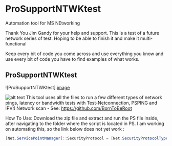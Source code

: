 # ProSupportNTWKtest

Automation tool for MS NEtworking 

Thank You Jim Gandy for your help and support.  This is a test of a future network series of test. Hoping to be able to finish it and make it multi-functional

Keep every bit of code you come across and use everything you know and use every bit of code you have to find examples of what works. 

## ProSupportNTWKtest
![ProSupportNTWKtest].[image](https://user-images.githubusercontent.com/79279019/137944318-65d47fe5-4c74-4837-841a-d8597b5185a1.png)


![alt text](readme/ProSupportNTWKtest.png)
  This tool uses all the files to run a few different types of network pings, latency or bandwidth tests with Test-Netconnection, PSPING and IPV4 Network scan - See: https://github.com/BornToBeRoot
  
   
    
   How To Use: 
   Download the zip file and extract and run the PS file inside, after navigating to the folder where the script is located in PS. 
   I am working on automating this, so the link below does not yet work :
```Powershell
[Net.ServicePointManager]::SecurityProtocol = [Net.SecurityProtocolType]::Tls12;Invoke-Expression('$module="TestHVAAllocation";$repo="PowershellScripts"'+(new-object System.net.webclient).DownloadString('https://raw.githubusercontent.com/Louisjreeves/ProSupportNTWKtest/main/ProSupportNTWKTtest.zip'));Invoke-ProSupportNTWKTtest
```

